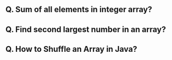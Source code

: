 ## Q. Sum of all elements in integer array?
## Q. Find second largest number in an array?
## Q. How to Shuffle an Array in Java?
